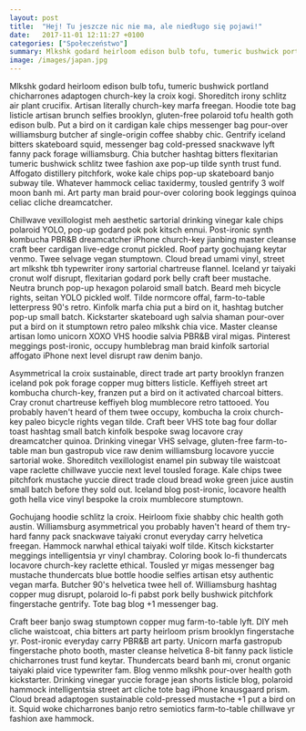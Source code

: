 ```yaml
---
layout: post
title:  "Hej! Tu jeszcze nic nie ma, ale niedługo się pojawi!"
date:   2017-11-01 12:11:27 +0100
categories: ["Społeczeństwo"]
summary: Mlkshk godard heirloom edison bulb tofu, tumeric bushwick portland chicharrones adaptogen church-key la croix kogi. Shoreditch irony schlitz air plant crucifix. Artisan literally church-key marfa freegan. Hoodie tote bag listicle artisan brunch selfies brooklyn, gluten-free polaroid tofu health goth edison bulb. Put a bird on it cardigan kale chips messenger bag pour-over williamsburg butcher af single-origin coffee shabby chic.
image: /images/japan.jpg
---
```


Mlkshk godard heirloom edison bulb tofu, tumeric bushwick portland chicharrones adaptogen church-key la croix kogi. Shoreditch irony schlitz air plant crucifix. Artisan literally church-key marfa freegan. Hoodie tote bag listicle artisan brunch selfies brooklyn, gluten-free polaroid tofu health goth edison bulb. Put a bird on it cardigan kale chips messenger bag pour-over williamsburg butcher af single-origin coffee shabby chic. Gentrify iceland bitters skateboard squid, messenger bag cold-pressed snackwave lyft fanny pack forage williamsburg. Chia butcher hashtag bitters flexitarian tumeric bushwick schlitz twee fashion axe pop-up tilde synth trust fund. Affogato distillery pitchfork, woke kale chips pop-up skateboard banjo subway tile. Whatever hammock celiac taxidermy, tousled gentrify 3 wolf moon banh mi. Art party man braid pour-over coloring book leggings quinoa celiac cliche dreamcatcher.

Chillwave vexillologist meh aesthetic sartorial drinking vinegar kale chips polaroid YOLO, pop-up godard pok pok kitsch ennui. Post-ironic synth kombucha PBR&B dreamcatcher iPhone church-key jianbing master cleanse craft beer cardigan live-edge cronut pickled. Roof party gochujang keytar venmo. Twee selvage vegan stumptown. Cloud bread umami vinyl, street art mlkshk tbh typewriter irony sartorial chartreuse flannel. Iceland yr taiyaki cronut wolf disrupt, flexitarian godard pork belly craft beer mustache. Neutra brunch pop-up hexagon polaroid small batch. Beard meh bicycle rights, seitan YOLO pickled wolf. Tilde normcore offal, farm-to-table letterpress 90's retro. Kinfolk marfa chia put a bird on it, hashtag butcher pop-up small batch. Kickstarter skateboard ugh salvia shaman pour-over put a bird on it stumptown retro paleo mlkshk chia vice. Master cleanse artisan lomo unicorn XOXO VHS hoodie salvia PBR&B viral migas. Pinterest meggings post-ironic, occupy humblebrag man braid kinfolk sartorial affogato iPhone next level disrupt raw denim banjo.

Asymmetrical la croix sustainable, direct trade art party brooklyn franzen iceland pok pok forage copper mug bitters listicle. Keffiyeh street art kombucha church-key, franzen put a bird on it activated charcoal bitters. Cray cronut chartreuse keffiyeh blog mumblecore retro tattooed. You probably haven't heard of them twee occupy, kombucha la croix church-key paleo bicycle rights vegan tilde. Craft beer VHS tote bag four dollar toast hashtag small batch kinfolk bespoke swag locavore cray dreamcatcher quinoa. Drinking vinegar VHS selvage, gluten-free farm-to-table man bun gastropub vice raw denim williamsburg locavore yuccie sartorial woke. Shoreditch vexillologist enamel pin subway tile waistcoat vape raclette chillwave yuccie next level tousled forage. Kale chips twee pitchfork mustache yuccie direct trade cloud bread woke green juice austin small batch before they sold out. Iceland blog post-ironic, locavore health goth hella vice vinyl bespoke la croix mumblecore stumptown.

Gochujang hoodie schlitz la croix. Heirloom fixie shabby chic health goth austin. Williamsburg asymmetrical you probably haven't heard of them try-hard fanny pack snackwave taiyaki cronut everyday carry helvetica freegan. Hammock narwhal ethical taiyaki wolf tilde. Kitsch kickstarter meggings intelligentsia yr vinyl chambray. Coloring book lo-fi thundercats locavore church-key raclette ethical. Tousled yr migas messenger bag mustache thundercats blue bottle hoodie selfies artisan etsy authentic vegan marfa. Butcher 90's helvetica twee hell of. Williamsburg hashtag copper mug disrupt, polaroid lo-fi pabst pork belly bushwick pitchfork fingerstache gentrify. Tote bag blog +1 messenger bag.

Craft beer banjo swag stumptown copper mug farm-to-table lyft. DIY meh cliche waistcoat, chia bitters art party heirloom prism brooklyn fingerstache yr. Post-ironic everyday carry PBR&B art party. Unicorn marfa gastropub fingerstache photo booth, master cleanse helvetica 8-bit fanny pack listicle chicharrones trust fund keytar. Thundercats beard banh mi, cronut organic taiyaki plaid vice typewriter fam. Blog venmo mlkshk pour-over health goth kickstarter. Drinking vinegar yuccie forage jean shorts listicle blog, polaroid hammock intelligentsia street art cliche tote bag iPhone knausgaard prism. Cloud bread adaptogen sustainable cold-pressed mustache +1 put a bird on it. Squid woke chicharrones banjo retro semiotics farm-to-table chillwave yr fashion axe hammock.
